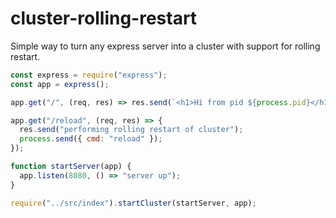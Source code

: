 # cluster-rolling-restart

Simple way to turn any express server into a cluster with support for rolling restart.

```js
const express = require("express");
const app = express();

app.get("/", (req, res) => res.send(`<h1>Hi from pid ${process.pid}</h1>`));

app.get("/reload", (req, res) => {
  res.send("performing rolling restart of cluster");
  process.send({ cmd: "reload" });
});

function startServer(app) {
  app.listen(8080, () => "server up");
}

require("../src/index").startCluster(startServer, app);
```

